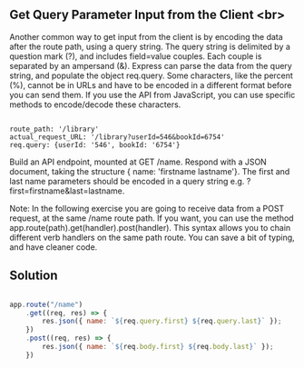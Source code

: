 ## Get Query Parameter Input from the Client  <br\>

Another common way to get input from the client is by encoding the data after the route path, using a query string. The query string is delimited by a question mark (?), and includes field=value couples. Each couple is separated by an ampersand (&). Express can parse the data from the query string, and populate the object req.query. Some characters, like the percent (%), cannot be in URLs and have to be encoded in a different format before you can send them. If you use the API from JavaScript, you can use specific methods to encode/decode these characters.

```

route_path: '/library'
actual_request_URL: '/library?userId=546&bookId=6754'
req.query: {userId: '546', bookId: '6754'}

```

Build an API endpoint, mounted at GET /name. Respond with a JSON document, taking the structure { name: 'firstname lastname'}. The first and last name parameters should be encoded in a query string e.g. ?first=firstname&last=lastname.

Note: In the following exercise you are going to receive data from a POST request, at the same /name route path. If you want, you can use the method app.route(path).get(handler).post(handler). This syntax allows you to chain different verb handlers on the same path route. You can save a bit of typing, and have cleaner code.

## Solution

```javaScript

app.route("/name")
    .get((req, res) => {
        res.json({ name: `${req.query.first} ${req.query.last}` });
    })
    .post((req, res) => {
        res.json({ name: `${req.body.first} ${req.body.last}` });
    })

```
